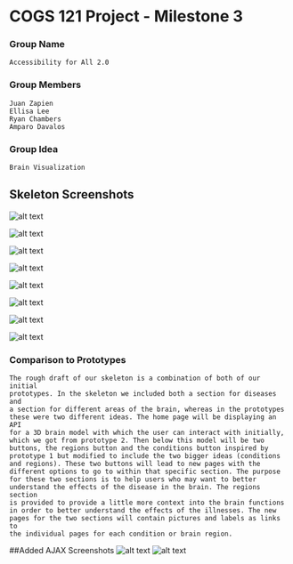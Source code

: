 # COGS 121 Project - Milestone 3

### Group Name

	Accessibility for All 2.0

### Group Members

	Juan Zapien
	Ellisa Lee
	Ryan Chambers
	Amparo Davalos

### Group Idea

	Brain Visualization

## Skeleton Screenshots

![alt text](https://github.com/rchamber1/COGS_121_Project/blob/bc8096c87844444a33b505d87ce0d813fe0015a8/milestone3/skeleton/login.png)

![alt text](https://github.com/rchamber1/COGS_121_Project/blob/bc8096c87844444a33b505d87ce0d813fe0015a8/milestone3/skeleton/home.png)

![alt text](https://github.com/rchamber1/COGS_121_Project/blob/bc8096c87844444a33b505d87ce0d813fe0015a8/milestone3/skeleton/regions.png)

![alt text](https://github.com/rchamber1/COGS_121_Project/blob/bc8096c87844444a33b505d87ce0d813fe0015a8/milestone3/skeleton/conditions.png)

![alt text](https://github.com/rchamber1/COGS_121_Project/blob/bc8096c87844444a33b505d87ce0d813fe0015a8/milestone3/skeleton/options.png)

![alt text](https://github.com/rchamber1/COGS_121_Project/blob/bc8096c87844444a33b505d87ce0d813fe0015a8/milestone3/skeleton/profile.png)

![alt text](https://github.com/rchamber1/COGS_121_Project/blob/bc8096c87844444a33b505d87ce0d813fe0015a8/milestone3/skeleton/favorites.png)

![alt text](https://github.com/rchamber1/COGS_121_Project/blob/bc8096c87844444a33b505d87ce0d813fe0015a8/milestone3/skeleton/signupImg.png)

### Comparison to Prototypes

	The rough draft of our skeleton is a combination of both of our initial
	prototypes. In the skeleton we included both a section for diseases and
	a section for different areas of the brain, whereas in the prototypes 
	these were two different ideas. The home page will be displaying an API 
	for a 3D brain model with which the user can interact with initially, 
	which we got from prototype 2. Then below this model will be two 
	buttons, the regions button and the conditions button inspired by 
	prototype 1 but modified to include the two bigger ideas (conditions 
	and regions). These two buttons will lead to new pages with the 
	different options to go to within that specific section. The purpose 
	for these two sections is to help users who may want to better 
	understand the effects of the disease in the brain. The regions section 
	is provided to provide a little more context into the brain functions 
	in order to better understand the effects of the illnesses. The new 
	pages for the two sections will contain pictures and labels as links to 
	the individual pages for each condition or brain region.

##Added AJAX Screenshots 
![alt text](https://github.com/rchamber1/COGS_121_Project/blob/master/cogs_aa2/static_files/img/Screen%20Shot%202018-04-23%20at%202.44.21%20PM.png)
![alt text](https://github.com/rchamber1/COGS_121_Project/blob/master/cogs_aa2/static_files/img/Screen%20Shot%202018-04-23%20at%202.44.33%20PM.png)
